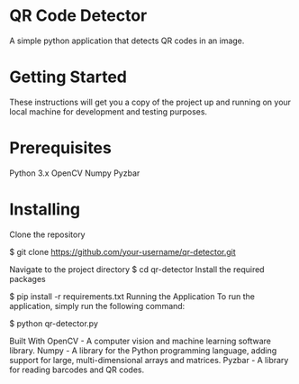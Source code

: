 # QR Code Detector
A simple python application that detects QR codes in an image.

# Getting Started
These instructions will get you a copy of the project up and running on your local machine for development and testing purposes.

# Prerequisites
Python 3.x
OpenCV
Numpy
Pyzbar
# Installing
Clone the repository

$ git clone https://github.com/your-username/qr-detector.git

Navigate to the project directory
$ cd qr-detector
Install the required packages

$ pip install -r requirements.txt
Running the Application
To run the application, simply run the following command:

$ python qr-detector.py

Built With
OpenCV - A computer vision and machine learning software library.
Numpy - A library for the Python programming language, adding support for large, multi-dimensional arrays and matrices.
Pyzbar - A library for reading barcodes and QR codes.
